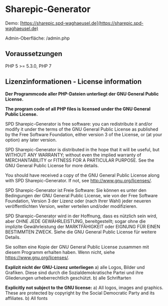 # Sharepic-Generator
Demo: [https://sharepic.spd-waghaeusel.de](https://sharepic.spd-waghaeusel.de)

Admin-Oberfläche: /admin.php

## Voraussetzungen
PHP 5  >= 5.3.0, PHP 7

## Lizenzinformationen - License information
**Der Programmcode aller PHP-Dateien unterliegt der GNU General Public License.**

**The program code of all PHP files is licensed under the GNU General Public License.**

SPD Sharepic-Generator is free software: you can redistribute it and/or modify
it under the terms of the GNU General Public License as published by
the Free Software Foundation, either version 3 of the License, or
(at your option) any later version.

SPD Sharepic-Generator is distributed in the hope that it will be useful,
but WITHOUT ANY WARRANTY; without even the implied warranty of
MERCHANTABILITY or FITNESS FOR A PARTICULAR PURPOSE.  See the
GNU General Public License for more details.

You should have received a copy of the GNU General Public License
along with SPD Sharepic-Generator.  If not, see <http://www.gnu.org/licenses/>.

SPD Sharepic-Generator ist Freie Software: Sie können es unter den Bedingungen
der GNU General Public License, wie von der Free Software Foundation,
Version 3 der Lizenz oder (nach Ihrer Wahl) jeder neueren
veröffentlichten Version, weiter verteilen und/oder modifizieren.

SPD Sharepic-Generator wird in der Hoffnung, dass es nützlich sein wird, aber
OHNE JEDE GEWÄHRLEISTUNG, bereitgestellt; sogar ohne die implizite
Gewährleistung der MARKTFÄHIGKEIT oder EIGNUNG FÜR EINEN BESTIMMTEN ZWECK.
Siehe die GNU General Public License für weitere Details.

Sie sollten eine Kopie der GNU General Public License zusammen mit diesem
Programm erhalten haben. Wenn nicht, siehe <https://www.gnu.org/licenses/>. 


**Explizit nicht der GNU-Lizenz unterliegen**
a) alle Logos, Bilder und Grafiken. Diese sind durch die Sozialdemokratische Partei und ihre Gliederungen urheberrechtlich geschützt.
b) alle Schriftarten

**Explicitly not subject to the GNU license:**
a) All logos, images and graphics. These are protected by copyright by the Social Democratic Party and its affiliates.
b) All fonts